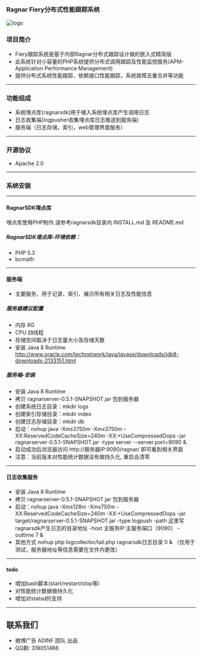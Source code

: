 ### Ragnar Fiery分布式性能跟踪系统

![logo](https://img.shields.io/badge/status-alpha-red.svg)

### 项目简介
 * Fiery跟踪系统是基于内部Ragnar分布式跟踪设计做的嵌入式精简版
 * 此系统针对小容量的PHP系统提供分布式调用跟踪及性能监控服务(APM-Application Performance Management)
 * 提供分布式系统性能跟踪，依赖接口性能跟踪，系统故障去重合并等功能

---------------------------------------

### 功能组成
 * 系统埋点库(ragnarsdk)用于植入系统埋点库产生调用日志
 * 日志收集端(logpusher收集埋点库日志推送到服务端)
 * 服务端（日志存储，索引，web管理界面服务）

---------------------------------------

### 开源协议 
 * Apache 2.0 

---------------------------------------

### 系统安装

---------------------------------------

#### RagnarSDK埋点库
埋点库使用PHP制作,请参考ragnarsdk目录内 INSTALL.md 及 README.md

##### RagnarSDK埋点库-环境依赖：
 * PHP 5.3
 * bcmath

---------------------------------------

#### 服务端
 * 主要服务，用于记录、索引、展示所有相关日志及性能信息

##### 服务器建议配置
 * 内存 8G
 * CPU 四线程
 * 存储空间取决于日志量大小及存储天数
 * 安装 Java 8 Runtime http://www.oracle.com/technetwork/java/javase/downloads/jdk8-downloads-2133151.html

##### 服务端-安装
 * 安装 Java 8 Runtime 
 * 拷贝 ragnarserver-0.5.1-SNAPSHOT.jar 包到服务器
 * 创建系统日志目录：mkdir logs 
 * 创建索引存储目录：mkdir index
 * 创建日志存储目录：mkdir db
 * 启动：nohup java -Xms3750m -Xmx3750m -XX:ReservedCodeCacheSize=240m -XX:+UseCompressedOops -jar ragnarserver-0.5.1-SNAPSHOT.jar -type server --server.port=9090 &
 * 启动成功后浏览器访问 http://服务器IP:9090/ragnar/ 即可看到相关界面
 * 注意：当前版本对性能统计数据没有做持久化, 重启会清零

---------------------------------------

#### 日志收集服务
 * 安装 Java 8 Runtime
 * 拷贝 ragnarserver-0.5.1-SNAPSHOT.jar 包到服务器
 * 启动：nohup java -Xms128m -Xmx750m -XX:ReservedCodeCacheSize=240m -XX:+UseCompressedOops -jar target/ragnarserver-0.5.1-SNAPSHOT.jar -type logpush -path 这里写ragnarsdk产生日志的目录地址 -host 主服务IP:主服务端口（9090） -outtime 7 &
 * 其他方式 nohup php logcollector/tail.php ragnarsdk日志目录 0 & （仅用于测试，服务器地址等信息需要在文件内更改）

---------------------------------------

#### todo
 * 增加bash脚本(start/restart/stop等)
 * 对性能统计数据做持久化
 * 增加对statsd的支持

---------------------------------------

## 联系我们
 * 微博广告 ADINF 团队 出品
 * QQ群: 318051466
